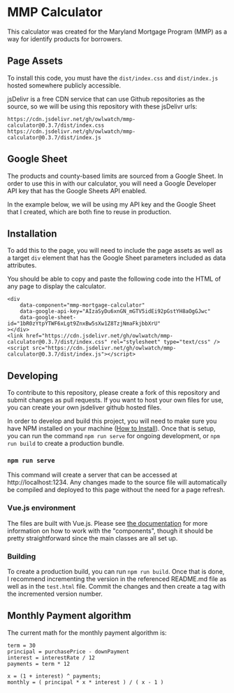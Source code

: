 # MMP Calculator

This calculator was created for the Maryland Mortgage Program (MMP)
as a way for identify products for borrowers.

## Page Assets

To install this code, you must have the `dist/index.css` and `dist/index.js` hosted somewhere publicly accessible.

jsDelivr is a free CDN service that can use Github repositories as the source, so we will be using this repository with these jsDelivr urls:

`https://cdn.jsdelivr.net/gh/owlwatch/mmp-calculator@0.3.7/dist/index.css`
`https://cdn.jsdelivr.net/gh/owlwatch/mmp-calculator@0.3.7/dist/index.js`

## Google Sheet

The products and county-based limits are sourced from a Google Sheet. In order to use this in with our calculator, you will need a Google Developer API key that has the Google Sheets API enabled.

In the example below, we will be using my API key and the Google Sheet that I created, which are both fine to reuse in production.

## Installation

To add this to the page, you will need to include the page assets as well as a target `div` element that has the Google Sheet parameters included as data attributes.

You should be able to copy and paste the following code into the HTML of any page to display the calculator.

```
<div
	data-component="mmp-mortgage-calculator"
	data-google-api-key="AIzaSyDu6xnGN_mGTV5idEi92pGstYH8aOgGJwc"
	data-google-sheet-id="1bR0zYtpYTWF6xLgt9ZnxBw5sXw1Z8TzjNmaFkjbbXrU"
></div>
<link href="https://cdn.jsdelivr.net/gh/owlwatch/mmp-calculator@0.3.7/dist/index.css" rel="stylesheet" type="text/css" />
<script src="https://cdn.jsdelivr.net/gh/owlwatch/mmp-calculator@0.3.7/dist/index.js"></script>
```

## Developing

To contribute to this repository, please create a fork of this repository and submit
changes as pull requests. If you want to host your own files for use, you can
create your own jsdeliver github hosted files.

In order to develop and build this project, you will need to make sure you have NPM
installed on your machine ([How to Install](https://www.npmjs.com/get-npm)). Once
that is setup, you can run the command `npm run serve` for ongoing development, or
`npm run build` to create a production bundle.

### `npm run serve`

This command will create a server that can be accessed at http://localhost:1234.
Any changes made to the source file will automatically be compiled and deployed to
this page without the need for a page refresh.

### Vue.js environment

The files are built with Vue.js. Please see [the documentation](https://vuejs.org/v2/guide/)
for more information on how to work with the "components", though it should be pretty
straightforward since the main classes are all set up.

### Building

To create a production build, you can run `npm run build`. Once that is done, I recommend
incrementing the version in the referenced README.md file as well as in the `test.html` file.
Commit the changes and then create a tag with the incremented version number.

## Monthly Payment algorithm

The current math for the monthly payment algorithm is:

```
term = 30
principal = purchasePrice - downPayment
interest = interestRate / 12
payments = term * 12

x = (1 + interest) ^ payments;
monthly = ( principal * x * interest ) / ( x - 1 )
```
